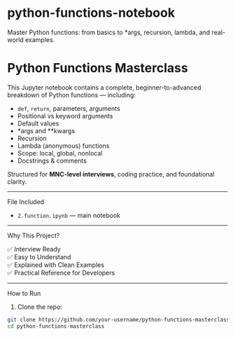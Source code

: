 # python-functions-notebook
Master Python functions: from basics to *args, recursion, lambda, and real-world examples.
# Python Functions Masterclass 

This Jupyter notebook contains a complete, beginner-to-advanced breakdown of Python functions — including:

- `def`, `return`, parameters, arguments
- Positional vs keyword arguments
- Default values
- *args and **kwargs
- Recursion
- Lambda (anonymous) functions
- Scope: local, global, nonlocal
- Docstrings & comments

 Structured for **MNC-level interviews**, coding practice, and foundational clarity.

---

 File Included
- `2.function.ipynb` — main notebook

---

 Why This Project?
 
✅ Interview Ready  
✅ Easy to Understand  
✅ Explained with Clean Examples  
✅ Practical Reference for Developers  

---

 How to Run

1. Clone the repo:
```bash
git clone https://github.com/your-username/python-functions-masterclass.git
cd python-functions-masterclass
